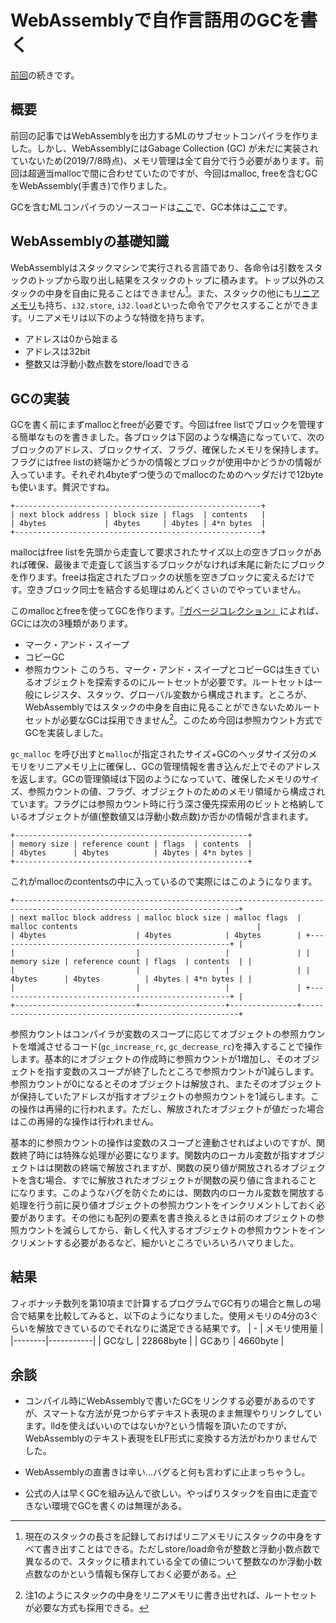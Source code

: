 # WebAssemblyで自作言語用のGCを書く

[前回](http://a-kawashiro.hatenablog.com/entry/2018/10/31/211424)の続きです。

## 概要

前回の記事ではWebAssemblyを出力するMLのサブセットコンパイラを作りました。しかし、WebAssemblyにはGabage Collection (GC) が未だに実装されていないため(2019/7/8時点)、メモリ管理は全て自分で行う必要があります。前回は超適当mallocで間に合わせていたのですが、今回はmalloc, freeを含むGCをWebAssembly(手書き)で作りました。

GCを含むMLコンパイラのソースコードは[ここ](https://github.com/akawashiro/ml2wasm)で、GC本体は[ここ](https://github.com/akawashiro/ml2wasm/blob/dev/wasm-memory/memory.wast)です。

## WebAssemblyの基礎知識

WebAssemblyはスタックマシンで実行される言語であり、各命令は引数をスタックのトップから取り出し結果をスタックのトップに積みます。トップ以外のスタックの中身を自由に見ることはできません[^1]。また、スタックの他にも[リニアメモリ](https://webassembly.org/docs/semantics/#linear-memory)も持ち、`i32.store`, `i32.load`といった命令でアクセスすることができます。リニアメモリは以下のような特徴を持ちます。
- アドレスは0から始まる
- アドレスは32bit
- 整数又は浮動小数点数をstore/loadできる

[^1]: 現在のスタックの長さを記録しておけばリニアメモリにスタックの中身をすべて書き出すことはできる。ただしstore/load命令が整数と浮動小数点数で異なるので、スタックに積まれている全ての値について整数なのか浮動小数点数なのかという情報も保存しておく必要がある。

## GCの実装

GCを書く前にまずmallocとfreeが必要です。今回はfree listでブロックを管理する簡単なものを書きました。各ブロックは下図のような構造になっていて、次のブロックのアドレス、ブロックサイズ、フラグ、確保したメモリを保持します。フラグにはfree listの終端かどうかの情報とブロックが使用中かどうかの情報が入っています。それぞれ4byteずつ使うのでmallocのためのヘッダだけで12byteも使います。贅沢ですね。

```
+-------------------------------------------------------+
| next block address | block size | flags  | contents   |
| 4bytes             | 4bytes     | 4bytes | 4*n bytes  |
+-------------------------------------------------------+
```

mallocはfree listを先頭から走査して要求されたサイズ以上の空きブロックがあれば確保、最後まで走査して該当するブロックがなければ末尾に新たにブロックを作ります。freeは指定されたブロックの状態を空きブロックに変えるだけです。空きブロック同士を結合する処理はめんどくさいのでやっていません。

このmallocとfreeを使ってGCを作ります。[『ガベージコレクション』](https://www.amazon.co.jp/dp/B01CYDGUT0/ref=dp-kindle-redirect?_encoding=UTF8&btkr=1)によれば、GCには次の3種類があります。
- マーク・アンド・スイープ
- コピーGC
- 参照カウント
このうち、マーク・アンド・スイープとコピーGCは生きているオブジェクトを探索するのにルートセットが必要です。ルートセットは一般にレジスタ、スタック、グローバル変数から構成されます。ところが、WebAssemblyではスタックの中身を自由に見ることができないためルートセットが必要なGCは採用できません[^2]。このため今回は参照カウント方式でGCを実装しました。 

[^2]: 注1のようにスタックの中身をリニアメモリに書き出せれば、ルートセットが必要な方式も採用できる。

`gc_malloc` を呼び出すと`malloc`が指定されたサイズ+GCのヘッダサイズ分のメモリをリニアメモリ上に確保し、GCの管理情報を書き込んだ上でそのアドレスを返します。GCの管理領域は下図のようになっていて、確保したメモリのサイズ、参照カウントの値、フラグ、オブジェクトのためのメモリ領域から構成されています。フラグには参照カウント時に行う深さ優先探索用のビットと格納しているオブジェクトが値(整数値又は浮動小数点数)か否かの情報が含まれます。

```
+----------------------------------------------------+
| memory size | reference count | flags  | contents  |
| 4bytes      | 4bytes          | 4bytes | 4*n bytes |
+----------------------------------------------------+
```
これがmallocのcontentsの中に入っているので実際にはこのようになります。
```
+------------------------------------------------------------------------------------------------------------------------+
| next malloc block address | malloc block size | malloc flags  | malloc contents                                        |
| 4bytes                    | 4bytes            | 4bytes        | +----------------------------------------------------+ |
|                           |                   |               | | memory size | reference count | flags  | contents  | |
|                           |                   |               | | 4bytes      | 4bytes          | 4bytes | 4*n bytes | |
|                           |                   |               | +----------------------------------------------------+ |
+---------------------------+-------------------+---------------+--------------------------------------------------------+  
```

参照カウントはコンパイラが変数のスコープに応じてオブジェクトの参照カウントを増減させるコード(`gc_increase_rc`, `gc_decrease_rc`)を挿入することで操作します。基本的にオブジェクトの作成時に参照カウントが1増加し、そのオブジェクトを指す変数のスコープが終了したところで参照カウントが1減らします。参照カウントが0になるとそのオブジェクトは解放され、またそのオブジェクトが保持していたアドレスが指すオブジェクトの参照カウントを1減らします。この操作は再帰的に行われます。ただし、解放されたオブジェクトが値だった場合はこの再帰的な操作は行われません。

基本的に参照カウントの操作は変数のスコープと連動させればよいのですが、関数終了時には特殊な処理が必要になります。関数内のローカル変数が指すオブジェクトはは関数の終端で解放されますが、関数の戻り値が開放されるオブジェクトを含む場合、すでに解放されたオブジェクトが関数の戻り値に含まれることになります。このようなバグを防ぐためには、関数内のローカル変数を開放する処理を行う前に戻り値オブジェクトの参照カウントをインクリメントしておく必要があります。その他にも配列の要素を書き換えるときは前のオブジェクトの参照カウントを減らしてから、新しく代入するオブジェクトの参照カウントをインクリメントする必要があるなど、細かいところでいろいろハマりました。

## 結果

フィボナッチ数列を第10項まで計算するプログラムでGC有りの場合と無しの場合で結果を比較してみると、以下のようになりました。使用メモリの4分の3ぐらいを解放できているのでそれなりに満足できる結果です。
| -      | メモリ使用量 |
|--------|-----------|
| GCなし | 22868byte |
| GCあり | 4660byte  |

## 余談
- コンパイル時にWebAssemblyで書いたGCをリンクする必要があるのですが、スマートな方法が見つからずテキスト表現のまま無理やりリンクしています。lldを使えばいいのではないか?という情報を頂いたのですが、WebAssemblyのテキスト表現をELF形式に変換する方法がわかりませんでした。

- WebAssemblyの直書きは辛い...バグると何も言わずに止まっちゃうし。

- 公式の人は早くGCを組み込んで欲しい。やっぱりスタックを自由に走査できない環境でGCを書くのは無理がある。
